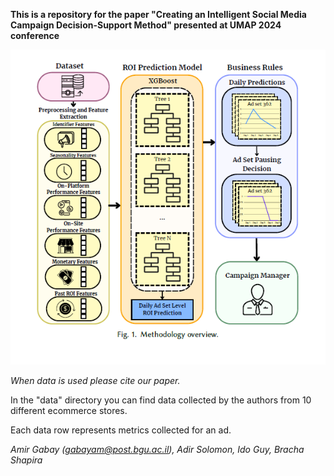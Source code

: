 **This is a repository for the paper "Creating an Intelligent Social Media Campaign Decision-Support Method" presented at UMAP 2024 conference**

![Paper methodology](Methodology.png)

_When data is used please cite our paper._

In the "data" directory you can find data collected by the authors from 10 different ecommerce stores.

Each data row represents metrics collected for an ad.

_Amir Gabay (gabayam@post.bgu.ac.il), Adir Solomon, Ido Guy, Bracha Shapira_
